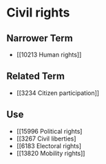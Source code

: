 # Civil rights  

## Narrower Term

- [[10213 Human rights]]  

## Related Term

- [[3234 Citizen participation]]  

## Use

- [[15996 Political rights]
- [[3267 Civil liberties]
- [[6183 Electoral rights]
- [[13820 Mobility rights]]  


